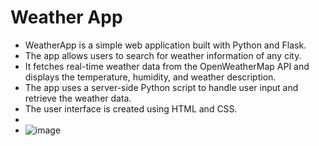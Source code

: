 # Weather App
- WeatherApp is a simple web application built with Python and Flask.
- The app allows users to search for weather information of any city.
- It fetches real-time weather data from the OpenWeatherMap API and displays the temperature, humidity, and weather description.
- The app uses a server-side Python script to handle user input and retrieve the weather data.
- The user interface is created using HTML and CSS.
- 
- ![image](https://github.com/vinsky001/Weather-App-/assets/112962376/f82fb80f-af50-43ab-8b4c-6fdfa0ff8f05)
